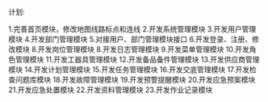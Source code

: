 计划:

1.完善首页模块，修改地图线路标点和连线
2.开发系统管理模块
3.开发用户管理模块
4.开发部门管理模块
5.对接用户、部门管理模块接口
6.开发登录、注册、修改模块
8.开发岗位管理模块
8.开发日志管理模块
9.开发菜单管理模块
10.开发角色管理模块
11.开发工器具管理模块
12.开发备品备件管理模块
13.开发供应商管理模块
14.开发计划管理模块
15.开发任务管理模块
16.开发交底管理模块
17.开发检查问题库模块
18.开发故障管理模块
19.开发预警提醒模块
20.开发应急预案模块
21.开发应急处置模块
22.开发资料管理模块
23.开发作业记录模块